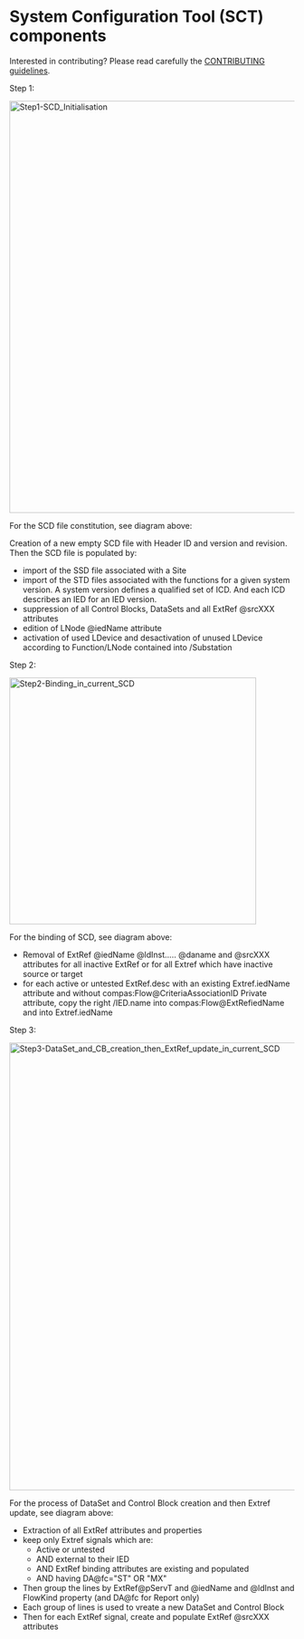 # System Configuration Tool (SCT) components

Interested in contributing? Please read carefully the [CONTRIBUTING guidelines](https://github.com/com-pas/contributing/blob/master/CONTRIBUTING.md).

Step 1:

<img width="728" alt="Step1-SCD_Initialisation" src="https://user-images.githubusercontent.com/76168202/164449343-9b86db6a-e765-4b1d-9f6f-0c292bcceb9e.PNG">

For the SCD file constitution, see diagram above:

Creation of a new empty SCD file with Header ID and version and revision. Then the SCD file is populated by:
- import of the SSD file associated with a Site
- import of the STD files associated with the functions for a given system version. A system version defines a qualified set of ICD. And each ICD describes an IED for an IED version.
- suppression of all Control Blocks, DataSets and all ExtRef @srcXXX attributes
- edition of LNode @iedName attribute
- activation of used LDevice and desactivation of unused LDevice according to Function/LNode contained into /Substation

Step 2:

<img width="436" alt="Step2-Binding_in_current_SCD" src="https://user-images.githubusercontent.com/76168202/164449443-b9c5f125-3271-432c-8dd5-c30475d657ac.PNG">

For the binding of SCD, see diagram above:

- Removal of ExtRef @iedName @ldInst..... @daname and @srcXXX attributes for all inactive ExtRef or for all Extref which have inactive source or target
- for each active or untested ExtRef.desc with an existing Extref.iedName attribute and without compas:Flow@CriteriaAssociationID Private attribute, copy the right /IED.name into compas:Flow@ExtRefiedName and into Extref.iedName

Step 3:

<img width="791" alt="Step3-DataSet_and_CB_creation_then_ExtRef_update_in_current_SCD" src="https://user-images.githubusercontent.com/76168202/164449563-06e2f969-df34-4146-a83e-769e0d7142b9.PNG">

For the process of DataSet and Control Block creation and then Extref update, see diagram above:

- Extraction of all ExtRef attributes and properties
- keep only Extref signals which are:
    - Active or untested
    - AND external to their IED
    - AND ExtRef binding attributes are existing and populated
    - AND having DA@fc="ST" OR "MX"
- Then group the lines by ExtRef@pServT and @iedName and @ldInst and FlowKind property (and DA@fc for Report only)
- Each group of lines is used to vreate a new DataSet and Control Block
- Then for each ExtRef signal, create and populate ExtRef @srcXXX attributes

